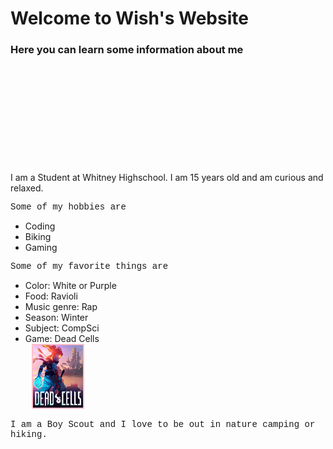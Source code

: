 # Welcome to Wish's Website

<style>
  p {
    font-family: Courier; 
  }
</style>

### Here you can learn some information about me

<br>
<br>
<br>
<br>
<br>
<br>
<br>
<br>
<br>
<br>
I am a Student at Whitney Highschool. I am 15 years old and am curious and relaxed.

Some of my hobbies are

* Coding
* Biking
* Gaming

Some of my favorite things are

* Color: White or Purple
* Food: Ravioli
* Music genre: Rap
* Season: Winter
* Subject: CompSci 
* Game: Dead Cells
<br> <img src="assets/Dead_cells_cover_art.png" width="80" height="100" style="margin-left:10px;border-style:solid;border-width:2px;border-color:pink;">

I am a Boy Scout and I love to be out in nature camping or hiking.
